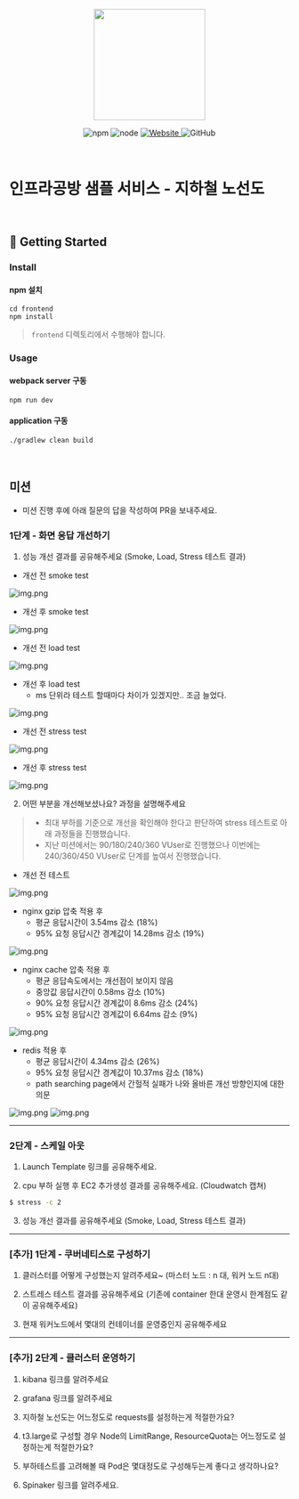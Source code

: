 <p align="center">
    <img width="200px;" src="https://raw.githubusercontent.com/woowacourse/atdd-subway-admin-frontend/master/images/main_logo.png"/>
</p>
<p align="center">
  <img alt="npm" src="https://img.shields.io/badge/npm-%3E%3D%205.5.0-blue">
  <img alt="node" src="https://img.shields.io/badge/node-%3E%3D%209.3.0-blue">
  <a href="https://edu.nextstep.camp/c/R89PYi5H" alt="nextstep atdd">
    <img alt="Website" src="https://img.shields.io/website?url=https%3A%2F%2Fedu.nextstep.camp%2Fc%2FR89PYi5H">
  </a>
  <img alt="GitHub" src="https://img.shields.io/github/license/next-step/atdd-subway-service">
</p>

<br>

# 인프라공방 샘플 서비스 - 지하철 노선도

<br>

## 🚀 Getting Started

### Install
#### npm 설치
```
cd frontend
npm install
```
> `frontend` 디렉토리에서 수행해야 합니다.

### Usage
#### webpack server 구동
```
npm run dev
```
#### application 구동
```
./gradlew clean build
```
<br>

## 미션

* 미션 진행 후에 아래 질문의 답을 작성하여 PR을 보내주세요.


### 1단계 - 화면 응답 개선하기
1. 성능 개선 결과를 공유해주세요 (Smoke, Load, Stress 테스트 결과)

- 개선 전 smoke test

![img.png](images/smoke_result.png)

- 개선 후 smoke test

![img.png](images/smoke_after_redis.png)

- 개선 전 load test

![img.png](images/load_result.png)

- 개선 후 load test
  - ms 단위라 테스트 할때마다 차이가 있겠지만.. 조금 늘었다.

![img.png](images/load_after_redis.png)

- 개선 전 stress test

![img.png](images/stress_after_gzip.png)

- 개선 후 stress test

![img.png](images/stress_after_redis.png)

2. 어떤 부분을 개선해보셨나요? 과정을 설명해주세요

> - 최대 부하를 기준으로 개선을 확인해야 한다고 판단하여 stress 테스트로 아래 과정들을 진행했습니다.
> - 지난 미션에서는 90/180/240/360 VUser로 진행했으나 이번에는 240/360/450 VUser로 단계를 높여서 진행했습니다.

- 개선 전 테스트

![img.png](images/stress_before.png)

- nginx gzip 압축 적용 후
  - 평균 응답시간이 3.54ms 감소 (18%)
  - 95% 요청 응답시간 경계값이 14.28ms 감소 (19%)

![img.png](images/stress_after_gzip.png)

- nginx cache 압축 적용 후
  - 평균 응답속도에서는 개선점이 보이지 않음
  - 중앙값 응답시간이 0.58ms 감소 (10%)
  - 90% 요청 응답시간 경계값이 8.6ms 감소 (24%)
  - 95% 요청 응답시간 경계값이 6.64ms 감소 (9%)

![img.png](images/stress_after_cache.png)

- redis 적용 후
  - 평균 응답시간이 4.34ms 감소 (26%)
  - 95% 요청 응답시간 경계값이 10.37ms 감소 (18%)
  - path searching page에서 간헐적 실패가 나와 올바른 개선 방향인지에 대한 의문

![img.png](images/stress_after_redis.png)
![img.png](images/stress_after_redis_2.png)

---

### 2단계 - 스케일 아웃

1. Launch Template 링크를 공유해주세요.

2. cpu 부하 실행 후 EC2 추가생성 결과를 공유해주세요. (Cloudwatch 캡쳐)

```sh
$ stress -c 2
```

3. 성능 개선 결과를 공유해주세요 (Smoke, Load, Stress 테스트 결과)

---
### [추가] 1단계 - 쿠버네티스로 구성하기
1. 클러스터를 어떻게 구성했는지 알려주세요~ (마스터 노드 : n 대, 워커 노드 n대)

2. 스트레스 테스트 결과를 공유해주세요 (기존에 container 한대 운영시 한계점도 같이 공유해주세요)

3. 현재 워커노드에서 몇대의 컨테이너를 운영중인지 공유해주세요

---

### [추가] 2단계 - 클러스터 운영하기

1. kibana 링크를 알려주세요

2. grafana 링크를 알려주세요

3. 지하철 노선도는 어느정도로 requests를 설정하는게 적절한가요?

4. t3.large로 구성할 경우 Node의 LimitRange, ResourceQuota는 어느정도로 설정하는게 적절한가요?

5. 부하테스트를 고려해볼 때 Pod은 몇대정도로 구성해두는게 좋다고 생각하나요?

6. Spinaker 링크를 알려주세요.
